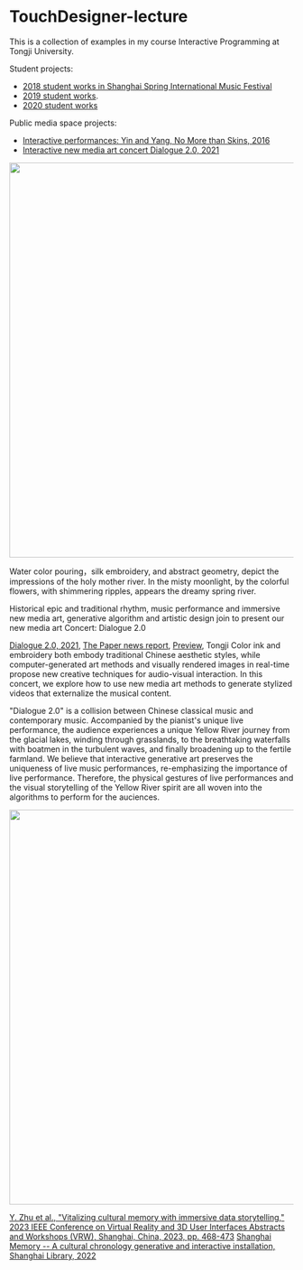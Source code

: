 # TouchDesigner-lecture

This is a collection of examples in my course Interactive Programming at Tongji University. 

Student projects:
* [2018 student works in Shanghai Spring International Music Festival](https://mp.weixin.qq.com/s/vcA09qC7PdqaqlnhkXyuGQ)
* [2019 student works](https://www.manamana.net/video/detail?id=58733#!en).
* [2020 student works](https://mp.weixin.qq.com/s/XJS4VDbDi-yE0CIwLGko3g)

Public media space projects:
* [Interactive performances: Yin and Yang, No More than Skins, 2016](https://youtu.be/upvl0Jtjzso)
* [Interactive new media art concert Dialogue 2.0, 2021](https://youtu.be/xkRxltHY4xw)
<img src="img/dialogue.jpg" width = "700" />

Water color pouring，silk embroidery, and abstract geometry, depict the impressions of the holy mother river. 
In the misty moonlight, by the colorful flowers, with shimmering ripples, appears the dreamy spring river.

Historical epic and traditional rhythm, music performance and immersive new media art, generative algorithm and artistic design
join to present our new media art Concert: Dialogue 2.0

[Dialogue 2.0, 2021](https://m.bilibili.com/video/BV1aU4y1R7nC), [The Paper news report](https://www.thepaper.cn/newsDetail_forward_18644869), [Preview](https://mp.weixin.qq.com/s/80_oqWyzYdLh3vLucJFi9A), Tongji
Color ink and embroidery both embody traditional Chinese aesthetic styles, while computer-generated art methods and visually rendered images in real-time propose new creative techniques for audio-visual interaction. 
In this concert, we explore how to use new media art methods to generate stylized videos that externalize the musical content. 

"Dialogue 2.0" is a collision between Chinese classical music and contemporary music. Accompanied by the pianist's unique live performance, the audience experiences a unique Yellow River journey from the glacial lakes, winding through grasslands, to the breathtaking waterfalls with boatmen in the turbulent waves, and finally broadening up to the fertile farmland. We believe that interactive generative art preserves the uniqueness of live music performances, re-emphasizing the importance of live performance. Therefore, the physical gestures of live performances and the visual storytelling of the Yellow River spirit are all woven into the algorithms to perform for the auciences.

<img src="img/shanghailib3.jpg" width = "700" />

[Y. Zhu et al., "Vitalizing cultural memory with immersive data storytelling," 2023 IEEE Conference on Virtual Reality and 3D User Interfaces Abstracts and Workshops (VRW), Shanghai, China, 2023, pp. 468-473](https://ieeexplore.ieee.org/document/10108663)
[Shanghai Memory -- A cultural chronology generative and interactive installation, Shanghai Library, 2022](https://m.manamana.net/video/detail/2103510?open=true#!zh)



